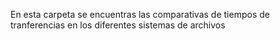 En esta carpeta se encuentras las comparativas de tiempos de tranferencias en los diferentes sistemas de archivos 
